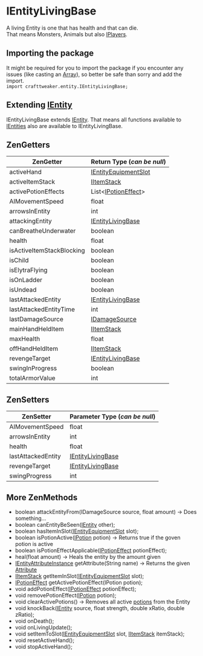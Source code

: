 # IEntityLivingBase

A living Entity is one that has health and that can die.  
That means Monsters, Animals but also [IPlayers](/Vanilla/Players/IPlayer/).


## Importing the package
It might be required for you to import the package if you encounter any issues (like casting an [Array](/AdvancedFunctions/Arrays_and_Loops/)), so better be safe than sorry and add the import.  
`import crafttweaker.entity.IEntityLivingBase;`

## Extending [IEntity](/Vanilla/Entities/IEntity/)
IEntityLivingBase extends [IEntity](/Vanilla/Entities/IEntity/). That means all functions available to [IEntities](/Vanilla/Entities/IEntity/) also are available to IEntityLivingBase.

## ZenGetters

| ZenGetter                                              | Return Type (*can be null*)                           |
|--------------------------------------------------------|-------------------------------------------------------|
| activeHand                                             | [IEntityEquipmentSlot](/Vanilla/Entities/IEntityEquipmentSlot/) |
| activeItemStack                                        | [IItemStack](/Vanilla/Items/IItemStack/)              |
| activePotionEffects                                    | List<[IPotionEffect](/Vanilla/Potions/IPotionEffect/)> |
| AIMovementSpeed                                        | float                                                 |
| arrowsInEntity                                         | int                                                   |
| attackingEntity                                        | [IEntityLivingBase](/Vanilla/Entities/IEntityLivingBase/) |
| canBreatheUnderwater                                   | boolean                                               |
| health                                                 | float                                                 |
| isActiveItemStackBlocking                              | boolean                                               |
| isChild                                                | boolean                                               |
| isElytraFlying                                         | boolean                                               |
| isOnLadder                                             | boolean                                               |
| isUndead                                               | boolean                                               |
| lastAttackedEntity                                     | [IEntityLivingBase](/Vanilla/Entities/IEntityLivingBase/) |
| lastAttackedEntityTime                                 | int                                                   |
| lastDamageSource                                       | [IDamageSource](/Vanilla/Damage/IDamageSource/)       |
| mainHandHeldItem                                       | [IItemStack](/Vanilla/Items/IItemStack/)              |
| maxHealth                                              | float                                                 |
| offHandHeldItem                                        | [IItemStack](/Vanilla/Items/IItemStack/)              |
| revengeTarget                                          | [IEntityLivingBase](/Vanilla/Entities/IEntityLivingBase/) |
| swingInProgress                                        | boolean                                               |
| totalArmorValue                                        | int                                                   |


## ZenSetters

| ZenSetter                                              | Parameter Type (*can be null*)                        |
|--------------------------------------------------------|-------------------------------------------------------|
| AIMovementSpeed                                        | float                                                 |
| arrowsInEntity                                         | int                                                   |
| health                                                 | float                                                 |
| lastAttackedEntity                                     | [IEntityLivingBase](/Vanilla/Entities/IEntityLivingBase/) |
| revengeTarget                                          | [IEntityLivingBase](/Vanilla/Entities/IEntityLivingBase/) |
| swingProgress                                          | int                                                 |


## More ZenMethods

- boolean attackEntityFrom(IDamageSource source, float amount) → Does something...
- boolean canEntityBeSeen([IEntity](/Vanilla/Entities/IEntity/) other);
- boolean hasItemInSlot([IEntityEquipmentSlot](/Vanilla/Entities/IEntityEquipmentSlot/) slot);
- boolean isPotionActive([IPotion](/Vanilla/Potions/IPotion/) potion) → Returns true if the goven potion is active
- boolean isPotionEffectApplicable([IPotionEffect](/Vanilla/Potions/IPotionEffect/) potionEffect);
- heal(float amount) → Heals the entity by the amount given
- [IEntityAttributeInstance](/Vanilla/Entities/Attributes/IEntityAttributeInstance/) getAttribute(String name) → Returns the given [Attribute](/Vanilla/Entities/Attributes/IEntityAttributeInstance/)
- [IItemStack](/Vanilla/Items/IItemStack/) getItemInSlot([IEntityEquipmentSlot](/Vanilla/Entities/IEntityEquipmentSlot/) slot);
- [IPotionEffect](/Vanilla/Potions/IPotionEffect/) getActivePotionEffect(IPotion potion);
- void addPotionEffect([IPotionEffect](/Vanilla/Potions/IPotionEffect/) potionEffect);
- void removePotionEffect([IPotion](/Vanilla/Potions/IPotion/) potion);
- void clearActivePotions() → Removes all active [potions](/Vanilla/Potions/IPotion/) from the Entity
- void knockBack([IEntity](/Vanilla/Entities/IEntity/) source, float strength, double xRatio, double zRatio);
- void onDeath();
- void onLivingUpdate();
- void setItemToSlot([IEntityEquipmentSlot](/Vanilla/Entities/IEntityEquipmentSlot/) slot, [IItemStack](/Vanilla/Items/IItemStack/) itemStack);
- void resetActiveHand();
- void stopActiveHand();
